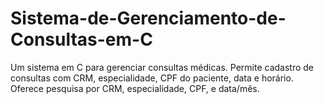 # Sistema-de-Gerenciamento-de-Consultas-em-C
Um sistema em C para gerenciar consultas médicas. Permite cadastro de consultas com CRM, especialidade, CPF do paciente, data e horário. Oferece pesquisa por CRM, especialidade, CPF, e data/mês.

